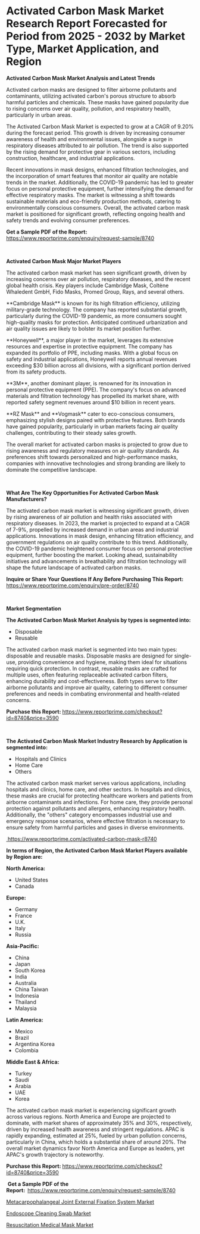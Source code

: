 <p><h1>Activated Carbon Mask Market Research Report Forecasted for Period from 2025 -  2032 by Market Type, Market Application, and Region</h1></p><p><strong>Activated Carbon Mask Market Analysis and Latest Trends</strong></p>
<p><p>Activated carbon masks are designed to filter airborne pollutants and contaminants, utilizing activated carbon's porous structure to absorb harmful particles and chemicals. These masks have gained popularity due to rising concerns over air quality, pollution, and respiratory health, particularly in urban areas.</p><p>The Activated Carbon Mask Market is expected to grow at a CAGR of 9.20% during the forecast period. This growth is driven by increasing consumer awareness of health and environmental issues, alongside a surge in respiratory diseases attributed to air pollution. The trend is also supported by the rising demand for protective gear in various sectors, including construction, healthcare, and industrial applications.</p><p>Recent innovations in mask designs, enhanced filtration technologies, and the incorporation of smart features that monitor air quality are notable trends in the market. Additionally, the COVID-19 pandemic has led to greater focus on personal protective equipment, further intensifying the demand for effective respiratory masks. The market is witnessing a shift towards sustainable materials and eco-friendly production methods, catering to environmentally conscious consumers. Overall, the activated carbon mask market is positioned for significant growth, reflecting ongoing health and safety trends and evolving consumer preferences.</p></p>
<p><strong>Get a Sample PDF of the Report:&nbsp;</strong> <a href="https://www.reportprime.com/enquiry/request-sample/8740?utm_campaign=1840&utm_medium=2&utm_source=Github&utm_content=ia&utm_term=20032025&utm_id=activated-carbon-mask">https://www.reportprime.com/enquiry/request-sample/8740</a></p>
<p>&nbsp;</p>
<p><strong>Activated Carbon Mask Major Market Players</strong></p>
<p><p>The activated carbon mask market has seen significant growth, driven by increasing concerns over air pollution, respiratory diseases, and the recent global health crisis. Key players include Cambridge Mask, Coltène Whaledent GmbH, Fido Masks, Promed Group, Rays, and several others.</p><p>**Cambridge Mask** is known for its high filtration efficiency, utilizing military-grade technology. The company has reported substantial growth, particularly during the COVID-19 pandemic, as more consumers sought high-quality masks for protection. Anticipated continued urbanization and air quality issues are likely to bolster its market position further.</p><p>**Honeywell**, a major player in the market, leverages its extensive resources and expertise in protective equipment. The company has expanded its portfolio of PPE, including masks. With a global focus on safety and industrial applications, Honeywell reports annual revenues exceeding $30 billion across all divisions, with a significant portion derived from its safety products.</p><p>**3M**, another dominant player, is renowned for its innovation in personal protective equipment (PPE). The company's focus on advanced materials and filtration technology has propelled its market share, with reported safety segment revenues around $10 billion in recent years.</p><p>**RZ Mask** and **Vogmask** cater to eco-conscious consumers, emphasizing stylish designs paired with protective features. Both brands have gained popularity, particularly in urban markets facing air quality challenges, contributing to their steady sales growth.</p><p>The overall market for activated carbon masks is projected to grow due to rising awareness and regulatory measures on air quality standards. As preferences shift towards personalized and high-performance masks, companies with innovative technologies and strong branding are likely to dominate the competitive landscape.</p></p>
<p>&nbsp;</p>
<p><strong>What Are The Key Opportunities For Activated Carbon Mask Manufacturers?</strong></p>
<p><p>The activated carbon mask market is witnessing significant growth, driven by rising awareness of air pollution and health risks associated with respiratory diseases. In 2023, the market is projected to expand at a CAGR of 7-9%, propelled by increased demand in urban areas and industrial applications. Innovations in mask design, enhancing filtration efficiency, and government regulations on air quality contribute to this trend. Additionally, the COVID-19 pandemic heightened consumer focus on personal protective equipment, further boosting the market. Looking ahead, sustainability initiatives and advancements in breathability and filtration technology will shape the future landscape of activated carbon masks.</p></p>
<p><strong>Inquire or Share Your Questions If Any Before Purchasing This Report:</strong> <a href="https://www.reportprime.com/enquiry/pre-order/8740?utm_campaign=1840&utm_medium=2&utm_source=Github&utm_content=ia&utm_term=20032025&utm_id=activated-carbon-mask">https://www.reportprime.com/enquiry/pre-order/8740</a></p>
<p>&nbsp;</p>
<p><strong>Market Segmentation</strong></p>
<p><strong>The Activated Carbon Mask Market Analysis by types is segmented into:</strong></p>
<p><ul><li>Disposable</li><li>Reusable</li></ul></p>
<p><p>The activated carbon mask market is segmented into two main types: disposable and reusable masks. Disposable masks are designed for single-use, providing convenience and hygiene, making them ideal for situations requiring quick protection. In contrast, reusable masks are crafted for multiple uses, often featuring replaceable activated carbon filters, enhancing durability and cost-effectiveness. Both types serve to filter airborne pollutants and improve air quality, catering to different consumer preferences and needs in combating environmental and health-related concerns.</p></p>
<p><strong>Purchase this Report:&nbsp;</strong><a href="https://www.reportprime.com/checkout?id=8740&price=3590&utm_campaign=1840&utm_medium=2&utm_source=Github&utm_content=ia&utm_term=20032025&utm_id=activated-carbon-mask">https://www.reportprime.com/checkout?id=8740&price=3590</a></p>
<p>&nbsp;</p>
<p><strong>The Activated Carbon Mask Market Industry Research by Application is segmented into:</strong></p>
<p><ul><li>Hospitals and Clinics</li><li>Home Care</li><li>Others</li></ul></p>
<p><p>The activated carbon mask market serves various applications, including hospitals and clinics, home care, and other sectors. In hospitals and clinics, these masks are crucial for protecting healthcare workers and patients from airborne contaminants and infections. For home care, they provide personal protection against pollutants and allergens, enhancing respiratory health. Additionally, the "others" category encompasses industrial use and emergency response scenarios, where effective filtration is necessary to ensure safety from harmful particles and gases in diverse environments.</p></p>
<p><a href="https://www.reportprime.com/activated-carbon-mask-r8740?utm_campaign=1840&utm_medium=2&utm_source=Github&utm_content=ia&utm_term=20032025&utm_id=activated-carbon-mask">&nbsp;https://www.reportprime.com/activated-carbon-mask-r8740</a></p>
<p><strong>In terms of Region, the Activated Carbon Mask Market Players available by Region are:</strong></p>
<p>
    <p> <strong> North America: </strong>
        <ul>
            <li>United States</li>
            <li>Canada</li>
        </ul>
        </p> 
    <p> <strong> Europe: </strong>
        <ul>
            <li>Germany</li>
            <li>France</li>
            <li>U.K.</li>
            <li>Italy</li>
            <li>Russia</li>
        </ul>
        </p> 
    <p> <strong> Asia-Pacific: </strong>
        <ul>
            <li>China</li>
            <li>Japan</li>
            <li>South Korea</li>
            <li>India</li>
            <li>Australia</li>
            <li>China Taiwan</li>
            <li>Indonesia</li>
            <li>Thailand</li>
            <li>Malaysia</li>
        </ul>
        </p> 
    <p> <strong> Latin America: </strong>
        <ul>
            <li>Mexico</li>
            <li>Brazil</li>
            <li>Argentina Korea</li>
            <li>Colombia</li>
        </ul>
        </p> 
    <p> <strong> Middle East & Africa: </strong>
        <ul>
            <li>Turkey</li>
            <li>Saudi</li>
            <li>Arabia</li>
            <li>UAE</li>
            <li>Korea</li>
        </ul>
    </p>
    </p>
<p><p>The activated carbon mask market is experiencing significant growth across various regions. North America and Europe are projected to dominate, with market shares of approximately 35% and 30%, respectively, driven by increased health awareness and stringent regulations. APAC is rapidly expanding, estimated at 25%, fueled by urban pollution concerns, particularly in China, which holds a substantial share of around 20%. The overall market dynamics favor North America and Europe as leaders, yet APAC's growth trajectory is noteworthy.</p></p>
<p><strong>Purchase this Report: </strong><a href="https://www.reportprime.com/checkout?id=8740&price=3590&utm_campaign=1840&utm_medium=2&utm_source=Github&utm_content=ia&utm_term=20032025&utm_id=activated-carbon-mask">https://www.reportprime.com/checkout?id=8740&price=3590</a></p>
<p>&nbsp;<strong>Get a Sample PDF of the Report:&nbsp;&nbsp;</strong><a href="https://www.reportprime.com/enquiry/request-sample/8740?utm_campaign=1840&utm_medium=2&utm_source=Github&utm_content=ia&utm_term=20032025&utm_id=activated-carbon-mask">https://www.reportprime.com/enquiry/request-sample/8740</a></p>
<p><strong></strong></p>
<p><p><a href="https://github.com/vimar16th/Market-Research-Report-List-7/blob/main/metacarpophalangeal-joint-external-fixation-system-market.md?utm_campaign=1840&utm_medium=2&utm_source=Github&utm_content=ia&utm_term=20032025&utm_id=activated-carbon-mask">Metacarpophalangeal Joint External Fixation System Market</a></p><p><a href="https://github.com/maikefelanc3/Market-Research-Report-List-1/blob/main/endoscope-cleaning-swab-market.md?utm_campaign=1840&utm_medium=2&utm_source=Github&utm_content=ia&utm_term=20032025&utm_id=activated-carbon-mask">Endoscope Cleaning Swab Market</a></p><p><a href="https://github.com/fahieraudau9/Market-Research-Report-List-1/blob/main/resuscitation-medical-mask-market.md?utm_campaign=1840&utm_medium=2&utm_source=Github&utm_content=ia&utm_term=20032025&utm_id=activated-carbon-mask">Resuscitation Medical Mask Market</a></p></p>